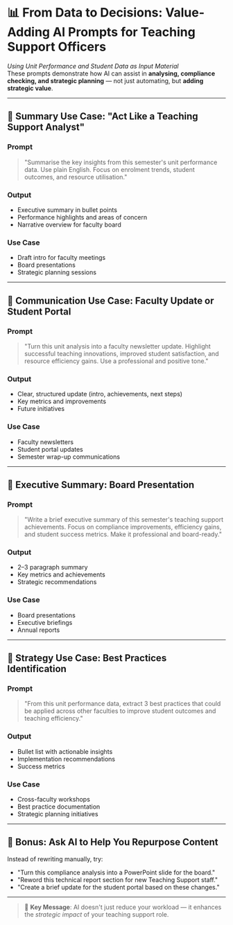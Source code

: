 # 📊 From Data to Decisions: Value-Adding AI Prompts for Teaching Support Officers

*Using Unit Performance and Student Data as Input Material*  
These prompts demonstrate how AI can assist in **analysing, compliance checking, and strategic planning** — not just automating, but **adding strategic value**.

---

## 🧠 Summary Use Case: "Act Like a Teaching Support Analyst"

### Prompt
> "Summarise the key insights from this semester's unit performance data. Use plain English. Focus on enrolment trends, student outcomes, and resource utilisation."

### Output
- Executive summary in bullet points
- Performance highlights and areas of concern
- Narrative overview for faculty board

### Use Case
- Draft intro for faculty meetings
- Board presentations
- Strategic planning sessions

---

## 📰 Communication Use Case: Faculty Update or Student Portal

### Prompt
> "Turn this unit analysis into a faculty newsletter update. Highlight successful teaching innovations, improved student satisfaction, and resource efficiency gains. Use a professional and positive tone."

### Output
- Clear, structured update (intro, achievements, next steps)
- Key metrics and improvements
- Future initiatives

### Use Case
- Faculty newsletters
- Student portal updates
- Semester wrap-up communications

---

## 💼 Executive Summary: Board Presentation

### Prompt
> "Write a brief executive summary of this semester's teaching support achievements. Focus on compliance improvements, efficiency gains, and student success metrics. Make it professional and board-ready."

### Output
- 2–3 paragraph summary
- Key metrics and achievements
- Strategic recommendations

### Use Case
- Board presentations
- Executive briefings
- Annual reports

---

## 🎯 Strategy Use Case: Best Practices Identification

### Prompt
> "From this unit performance data, extract 3 best practices that could be applied across other faculties to improve student outcomes and teaching efficiency."

### Output
- Bullet list with actionable insights
- Implementation recommendations
- Success metrics

### Use Case
- Cross-faculty workshops
- Best practice documentation
- Strategic planning initiatives

---

## 🧩 Bonus: Ask AI to Help You Repurpose Content

Instead of rewriting manually, try:

- "Turn this compliance analysis into a PowerPoint slide for the board."  
- "Reword this technical report section for new Teaching Support staff."  
- "Create a brief update for the student portal based on these changes."

---

> 🧠 **Key Message**: AI doesn't just reduce your workload — it enhances the *strategic impact* of your teaching support role.
